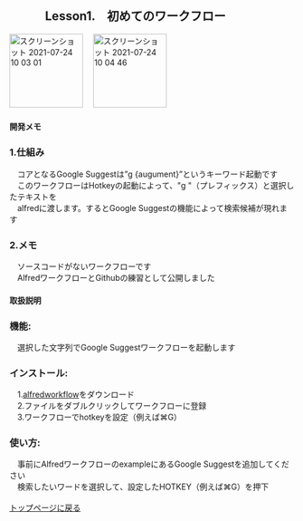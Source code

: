 
## 　　　Lesson1.　初めてのワークフロー

<img width="130" alt="スクリーンショット 2021-07-24 10 03 01" src="https://user-images.githubusercontent.com/40127279/126853221-7f6cee62-c8b2-487e-b77f-14cd7857ac9e.png">　
<img width="130" alt="スクリーンショット 2021-07-24 10 04 46" src="https://user-images.githubusercontent.com/40127279/126853290-1d5ecd14-7565-404c-bc46-f0e6375bfd26.png">

#### 開発メモ
### 1.仕組み
　コアとなるGoogle Suggestは”g {augument}”というキーワード起動です
<br>　このワークフローはHotkeyの起動によって、"g "（プレフィックス）と選択したテキストを
<br>　alfredに渡します。するとGoogle Suggestの機能によって検索候補が現れます
### 2.メモ
　ソースコードがないワークフローです
<br>　AlfredワークフローとGithubの練習として公開しました
#### 取扱説明
### 機能:
　選択した文字列でGoogle Suggestワークフローを起動します
### インストール:
　1.[alfredworkflow](https://github.com/KitanoTamotsu/googlesuggest/files/6721029/google.suggest.by.selected.text.alfredworkflow.zip)をダウンロード 
<br>　2.ファイルをダブルクリックしてワークフローに登録
<br>　3.ワークフローでhotkeyを設定（例えば⌘G）
### 使い方:
　事前にAlfredワークフローのexampleにあるGoogle Suggestを追加してください
<br>　検索したいワードを選択して、設定したHOTKEY（例えば⌘G）を押下
<br>
<br>
[トップページに戻る](https://kitanotamotsu.github.io/)



